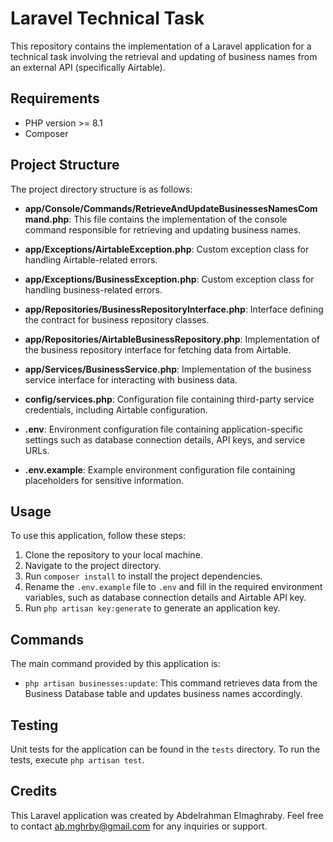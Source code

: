 # Laravel Technical Task

This repository contains the implementation of a Laravel application for a technical task involving the retrieval and updating of business names from an external API (specifically Airtable).

## Requirements
- PHP version >= 8.1
- Composer

## Project Structure

The project directory structure is as follows:

- **app/Console/Commands/RetrieveAndUpdateBusinessesNamesCommand.php**: This file contains the implementation of the console command responsible for retrieving and updating business names.

- **app/Exceptions/AirtableException.php**: Custom exception class for handling Airtable-related errors.

- **app/Exceptions/BusinessException.php**: Custom exception class for handling business-related errors.

- **app/Repositories/BusinessRepositoryInterface.php**: Interface defining the contract for business repository classes.

- **app/Repositories/AirtableBusinessRepository.php**: Implementation of the business repository interface for fetching data from Airtable.

- **app/Services/BusinessService.php**: Implementation of the business service interface for interacting with business data.

- **config/services.php**: Configuration file containing third-party service credentials, including Airtable configuration.

- **.env**: Environment configuration file containing application-specific settings such as database connection details, API keys, and service URLs.

- **.env.example**: Example environment configuration file containing placeholders for sensitive information.

## Usage

To use this application, follow these steps:

1. Clone the repository to your local machine.
2. Navigate to the project directory.
3. Run `composer install` to install the project dependencies.
4. Rename the `.env.example` file to `.env` and fill in the required environment variables, such as database connection details and Airtable API key.
5. Run `php artisan key:generate` to generate an application key.

## Commands

The main command provided by this application is:

- `php artisan businesses:update`: This command retrieves data from the Business Database table and updates business names accordingly.

## Testing

Unit tests for the application can be found in the `tests` directory. To run the tests, execute `php artisan test`.

## Credits

This Laravel application was created by Abdelrahman Elmaghraby. Feel free to contact ab.mghrby@gmail.com for any inquiries or support.
